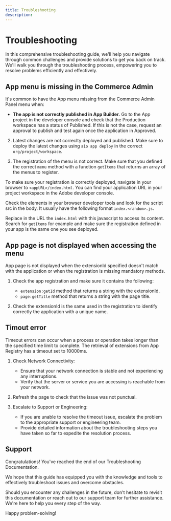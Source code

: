 ```yaml
---
title: Troubleshooting
description: 
---
```


# Troubleshooting

In this comprehensive troubleshooting guide, we'll help you navigate through common challenges and provide solutions to get you back on track. We'll walk you through the troubleshooting process, empowering you to resolve problems efficiently and effectively.

## App menu is missing in the Commerce Admin

It's common to have the App menu missing from the Commerce Admin Panel menu when:

*  **The app is not correctly published in App Builder.** Go to the App project in the developer console and check that the Production workspace has a status of Published. If this is not the case, request an approval to publish and test again once the application in Approved. 

2. Latest changes are not correclty deployed and published. Make sure to deploy the latest changes using `aio app deploy` in the correct `org/project/workspace`.

3. The registration of the menu is not correct. Make sure that you defined the correct `menu` method with a function `getItems` that returns an array of the menus to register. 

To make sure your registration is correctly deployed, navigate in your browser to `<appURL>/index.html`. You can find your application URL in your project workspace in the Adobe developer console. 

Check the elements in your browser developer tools and look for the script src in the body. It usually have the following format `index.<random>.js`. 

Replace in the URL the `index.html` with this javascript to access its content. Search for `getItems` for example and make sure the registration defined in your app is the same one you see deployed. 

## App page is not displayed when accessing the menu

App page is not displayed when the extensionId specified doesn't match with the application or when the registration is missing mandatory methods. 

1. Check the app registration and make sure it contains the following:
	
	- `extension:getId` method that returns a string with the extensionId. 
	- `page:getTitle` method that returns a string with the page title.

2. Check the extensionId is the same used in the registration to identify correctly the application with a unique name. 

## Timout error

Timeout errors can occur when a process or operation takes longer than the specified time limit to complete. The retrieval of extensions from App Registry has a timeout set to 10000ms.

1. Check Network Connectivity:

	- Ensure that your network connection is stable and not experiencing any interruptions.
	- Verify that the server or service you are accessing is reachable from your network.

2. Refresh the page to check that the issue was not punctual. 

3. Escalate to Support or Engineering:

	- If you are unable to resolve the timeout issue, escalate the problem to the appropriate support or engineering team.
   *  Provide detailed information about the troubleshooting steps you have taken so far to expedite the resolution process.

## Support

Congratulations! You've reached the end of our Troubleshooting Documentation.

We hope that this guide has equipped you with the knowledge and tools to effectively troubleshoot issues and overcome obstacles. 

Should you encounter any challenges in the future, don't hesitate to revisit this documentation or reach out to our support team for further assistance. We're here to help you every step of the way.

Happy problem-solving!
